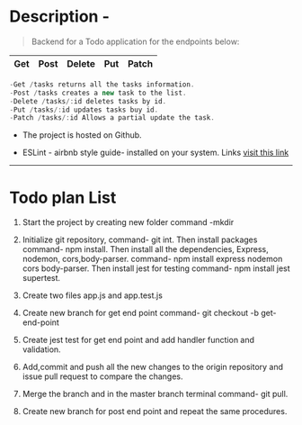 # Description -

> Backend for a Todo application for the endpoints below:

| Get | Post | Delete | Put | Patch |
| --- | ---- | ------ | --- | ----- |


```javascript
-Get /tasks returns all the tasks information.
-Post /tasks creates a new task to the list.
-Delete /tasks/:id deletes tasks by id.
-Put /tasks/:id updates tasks buy id.
-Patch /tasks/:id Allows a partial update the task.
```

- The project is hosted on Github.

- ESLint - airbnb style guide- installed on your system.
  Links
  [visit this link](https://blog.echobind.com/integrating-prettier-eslint-airbnb-style-guide-in-vscode-47f07b5d7d6a)

---

# Todo plan List

1. Start the project by creating new folder
   command -mkdir

2. Initialize git repository, command- git int.
   Then install packages command- npm install.
   Then install all the dependencies, Express, nodemon, cors,body-parser.
   command- npm install express nodemon cors body-parser.
   Then install jest for testing command- npm install jest supertest.

3. Create two files app.js and app.test.js

4. Create new branch for get end point command- git checkout -b get-end-point

5. Create jest test for get end point and add handler function and validation.

6. Add,commit and push all the new changes to the origin repository and issue pull request to compare the changes.

7. Merge the branch and in the master branch terminal command- git pull.

8. Create new branch for post end point and repeat the same procedures.
